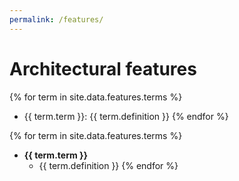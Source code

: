 ```yaml
---
permalink: /features/
---
```

# Architectural features

<!--
<ul>
{% for term in site.data.features.terms %}
  <li>
      {{ term.term }}
  </li>
  <li>
      {{ term.definition }}
  </li>
{% endfor %}
</ul>
-->

{% for term in site.data.features.terms %}
  * {{ term.term }}: {{ term.definition }}
{% endfor %}

{% for term in site.data.features.terms %}
  * **{{ term.term }}**
    * {{ term.definition }}
{% endfor %}

  
